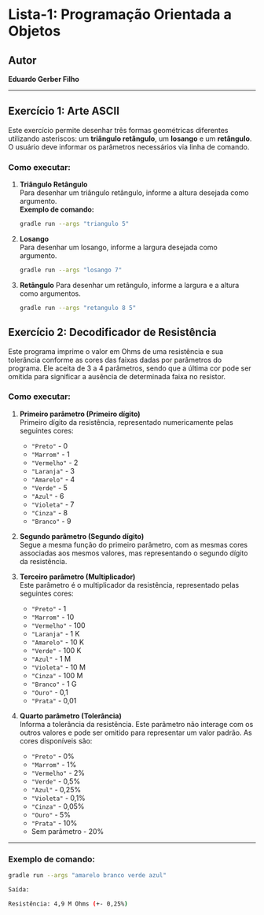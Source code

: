 # Lista-1: Programação Orientada a Objetos

## Autor
**Eduardo Gerber Filho**

---

## Exercício 1: Arte ASCII

Este exercício permite desenhar três formas geométricas diferentes utilizando asteriscos: um **triângulo retângulo**, um **losango** e um **retângulo**. O usuário deve informar os parâmetros necessários via linha de comando.

### Como executar:

1. **Triângulo Retângulo**  
   Para desenhar um triângulo retângulo, informe a altura desejada como argumento.  
   **Exemplo de comando:**
   ```bash
   gradle run --args "triangulo 5"

1. **Losango**  
    Para desenhar um losango, informe a largura desejada como argumento.
    ```bash
    gradle run --args "losango 7"
3. **Retângulo**
    Para desenhar um retângulo, informe a largura e a altura como argumentos.
    ```bash
    gradle run --args "retangulo 8 5"

## Exercício 2: Decodificador de Resistência

Este programa imprime o valor em Ohms de uma resistência e sua tolerância conforme as cores das faixas dadas por parâmetros do programa. Ele aceita de 3 a 4 parâmetros, sendo que a última cor pode ser omitida para significar a ausência de determinada faixa no resistor.

### Como executar:

1. **Primeiro parâmetro (Primeiro dígito)**  
   Primeiro dígito da resistência, representado numericamente pelas seguintes cores:

   - `"Preto"`    - 0
   - `"Marrom"`   - 1
   - `"Vermelho"` - 2
   - `"Laranja"`  - 3
   - `"Amarelo"`  - 4
   - `"Verde"`    - 5
   - `"Azul"`     - 6
   - `"Violeta"`  - 7
   - `"Cinza"`    - 8
   - `"Branco"`   - 9

2. **Segundo parâmetro (Segundo dígito)**  
   Segue a mesma função do primeiro parâmetro, com as mesmas cores associadas aos mesmos valores, mas representando o segundo dígito da resistência.

3. **Terceiro parâmetro (Multiplicador)**  
   Este parâmetro é o multiplicador da resistência, representado pelas seguintes cores:

   - `"Preto"`    - 1
   - `"Marrom"`   - 10
   - `"Vermelho"` - 100
   - `"Laranja"`  - 1 K
   - `"Amarelo"`  - 10 K
   - `"Verde"`    - 100 K
   - `"Azul"`     - 1 M
   - `"Violeta"`  - 10 M
   - `"Cinza"`    - 100 M
   - `"Branco"`   - 1 G
   - `"Ouro"`     - 0,1
   - `"Prata"`    - 0,01

4. **Quarto parâmetro (Tolerância)**  
   Informa a tolerância da resistência. Este parâmetro não interage com os outros valores e pode ser omitido para representar um valor padrão. As cores disponíveis são:

   - `"Preto"`    - 0%
   - `"Marrom"`   - 1%
   - `"Vermelho"` - 2%
   - `"Verde"`    - 0,5%
   - `"Azul"`     - 0,25%
   - `"Violeta"`  - 0,1%
   - `"Cinza"`    - 0,05%
   - `"Ouro"`     - 5%
   - `"Prata"`    - 10%
   - Sem parâmetro - 20%

---

### Exemplo de comando:
```bash
gradle run --args "amarelo branco verde azul"

Saída: 

Resistência: 4,9 M Ohms (+- 0,25%)
